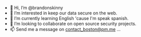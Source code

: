 - 👋 Hi, I’m @brandonskinny
- 👀 I’m interested in keep our data secure on the web.
- 🌱 I’m currently learning English 'cause I'm speak spanish.
- 💞️ I’m looking to collaborate on open source security projects.
- 📫 Send me a message on contact_boston@pm.me ...

<!---
brandonskinny/brandonskinny is a ✨ special ✨ repository because its `README.md` (this file) appears on your GitHub profile.
You can click the Preview link to take a look at your changes.
--->
